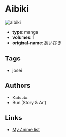 # Aibiki

![aibiki](https://cdn.myanimelist.net/images/manga/1/114953.jpg)

-   **type**: manga
-   **volumes**: 1
-   **original-name**: あいびき

## Tags

-   josei

## Authors

-   Katsuta
-   Bun (Story & Art)

## Links

-   [My Anime list](https://myanimelist.net/manga/24431/Aibiki)
